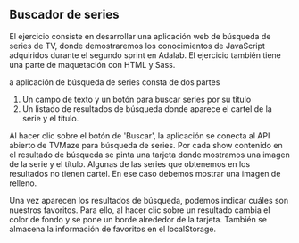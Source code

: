 ## Buscador de series

El ejercicio consiste en desarrollar una aplicación web de búsqueda de series de TV, donde
demostraremos los conocimientos de JavaScript adquiridos durante el segundo sprint en Adalab. El ejercicio también
tiene una parte de maquetación con HTML y Sass.

a aplicación de búsqueda de series consta de dos partes
1. Un campo de texto y un botón para buscar series por su título
2. Un listado de resultados de búsqueda donde aparece el cartel de la serie y el título.

Al hacer clic sobre el botón de 'Buscar', la aplicación se conecta al API abierto de
TVMaze para búsqueda de series. Por cada show contenido en el resultado de búsqueda se pinta una tarjeta donde mostramos una imagen de la serie y el título. Algunas de las series que obtenemos en los resultados no tienen cartel. En ese caso debemos
mostrar una imagen de relleno.

Una vez aparecen los resultados de búsqueda, podemos indicar cuáles son nuestros favoritos.
Para ello, al hacer clic sobre un resultado cambia el color de fondo y se pone un borde alrededor
de la tarjeta. También se almacena la información de favoritos en el localStorage.
